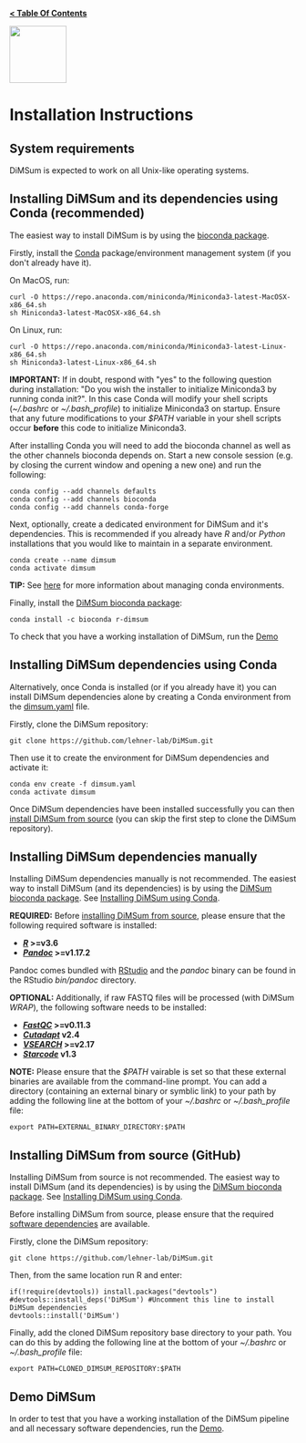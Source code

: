 **[< Table Of Contents](https://github.com/lehner-lab/DiMSum#table-of-contents)**
<p align="left">
  <img src="../Dumpling.png" width="100">
</p>

# Installation Instructions

## System requirements

DiMSum is expected to work on all Unix-like operating systems.

## Installing DiMSum and its dependencies using Conda (recommended)

The easiest way to install DiMSum is by using the [bioconda package](http://bioconda.github.io/recipes/r-dimsum/README.html).

Firstly, install the [Conda](https://docs.conda.io/) package/environment management system (if you don't already have it).

On MacOS, run:
```
curl -O https://repo.anaconda.com/miniconda/Miniconda3-latest-MacOSX-x86_64.sh
sh Miniconda3-latest-MacOSX-x86_64.sh
```
On Linux, run:
```
curl -O https://repo.anaconda.com/miniconda/Miniconda3-latest-Linux-x86_64.sh
sh Miniconda3-latest-Linux-x86_64.sh
```

**IMPORTANT:** If in doubt, respond with "yes" to the following question during installation: "Do you wish the installer to initialize Miniconda3 by running conda init?". In this case Conda will modify your shell scripts (*~/.bashrc* or *~/.bash_profile*) to initialize Miniconda3 on startup. Ensure that any future modifications to your *$PATH* variable in your shell scripts occur **before** this code to initialize Miniconda3.

After installing Conda you will need to add the bioconda channel as well as the other channels bioconda depends on. Start a new console session (e.g. by closing the current window and opening a new one) and run the following:
```
conda config --add channels defaults
conda config --add channels bioconda
conda config --add channels conda-forge
```

Next, optionally, create a dedicated environment for DiMSum and it's dependencies. This is recommended if you already have _R_ and/or _Python_ installations that you would like to maintain in a separate environment.
```
conda create --name dimsum
conda activate dimsum
```
**TIP:** See [here](https://docs.conda.io/projects/conda/en/latest/user-guide/tasks/manage-environments.html) for more information about managing conda environments.

Finally, install the [DiMSum bioconda package](http://bioconda.github.io/recipes/r-dimsum/README.html):
```
conda install -c bioconda r-dimsum
```

To check that you have a working installation of DiMSum, run the [Demo](DEMO.md)

## Installing DiMSum dependencies using Conda

Alternatively, once Conda is installed (or if you already have it) you can install DiMSum dependencies alone by creating a Conda environment from the [dimsum.yaml](../dimsum.yaml) file.

Firstly, clone the DiMSum repository:
```
git clone https://github.com/lehner-lab/DiMSum.git
```
Then use it to create the environment for DiMSum dependencies and activate it:
```
conda env create -f dimsum.yaml
conda activate dimsum
```

Once DiMSum dependencies have been installed successfully you can then [install DiMSum from source](#installing-dimsum-from-source-github) (you can skip the first step to clone the DiMSum repository).

## Installing DiMSum dependencies manually

Installing DiMSum dependencies manually is not recommended. The easiest way to install DiMSum (and its dependencies) is by using the [DiMSum bioconda package](http://bioconda.github.io/recipes/r-dimsum/README.html). See [Installing DiMSum using Conda](#installing-dimsum-using-conda-recommended).

**REQUIRED:** Before [installing DiMSum from source](#installing-dimsum-from-source-github), please ensure that the following required software is installed:

* **[_R_](https://www.r-project.org/) >=v3.6**
* **[_Pandoc_](https://pandoc.org/installing.html) >=v1.17.2**

Pandoc comes bundled with [RStudio](https://rstudio.com/products/rstudio/download/) and the *pandoc* binary can be found in the RStudio *bin/pandoc* directory.

**OPTIONAL:** Additionally, if raw FASTQ files will be processed (with DiMSum *WRAP*), the following software needs to be installed:

* **[_FastQC_](https://www.bioinformatics.babraham.ac.uk/projects/fastqc/) >=v0.11.3**
* **[_Cutadapt_](https://cutadapt.readthedocs.io/en/stable/) v2.4**
* **[_VSEARCH_](https://github.com/torognes/vsearch) >=v2.17**
* **[_Starcode_](https://github.com/gui11aume/starcode) v1.3**

**NOTE:** Please ensure that the *$PATH* vairable is set so that these external binaries are available from the command-line prompt. You can add a directory (containing an external binary or symblic link) to your path by adding the following line at the bottom of your *~/.bashrc* or *~/.bash_profile* file:
```
export PATH=EXTERNAL_BINARY_DIRECTORY:$PATH
```

## Installing DiMSum from source (GitHub)

Installing DiMSum from source is not recommended. The easiest way to install DiMSum (and its dependencies) is by using the [DiMSum bioconda package](http://bioconda.github.io/recipes/r-dimsum/README.html). See [Installing DiMSum using Conda](#installing-dimsum-using-conda-recommended).

Before installing DiMSum from source, please ensure that the required [software dependencies](#installing-dimsum-dependencies-using-conda) are available.

Firstly, clone the DiMSum repository:
```
git clone https://github.com/lehner-lab/DiMSum.git
```
Then, from the same location run R and enter:
```
if(!require(devtools)) install.packages("devtools")
#devtools::install_deps('DiMSum') #Uncomment this line to install DiMSum dependencies
devtools::install('DiMSum')
```
Finally, add the cloned DiMSum repository base directory to your path. You can do this by adding the following line at the bottom of your *~/.bashrc* or *~/.bash_profile* file:
```
export PATH=CLONED_DIMSUM_REPOSITORY:$PATH
```

## Demo DiMSum

In order to test that you have a working installation of the DiMSum pipeline and all necessary software dependencies, run the [Demo](DEMO.md).
